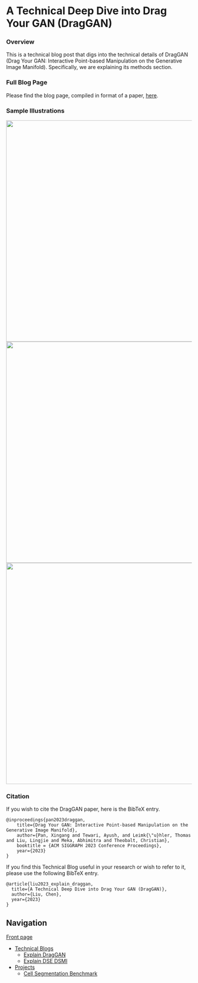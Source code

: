 # A Technical Deep Dive into Drag Your GAN (DragGAN)

### Overview
This is a technical blog post that digs into the technical details of DragGAN (Drag Your GAN: Interactive Point-based Manipulation on the Generative Image Manifold). Specifically, we are explaining its methods section.

### Full Blog Page
Please find the blog page, compiled in format of a paper, [here](https://www.chenliu1996.com/publication/2023_explain_draggan/main.pdf).

### Sample Illustrations
<img src="https://ChenLiu-1996.github.io/blogs/ExplainDragGAN/assets/fig1.png" width="600">

<img src="https://ChenLiu-1996.github.io/blogs/ExplainDragGAN/assets/fig3.png" width="600">

<img src="https://ChenLiu-1996.github.io/blogs/ExplainDragGAN/assets/fig5.png" width="600">


### Citation
If you wish to cite the DragGAN paper, here is the BibTeX entry.
```
@inproceedings{pan2023draggan,
    title={Drag Your GAN: Interactive Point-based Manipulation on the Generative Image Manifold},
    author={Pan, Xingang and Tewari, Ayush, and Leimk{\"u}hler, Thomas and Liu, Lingjie and Meka, Abhimitra and Theobalt, Christian},
    booktitle = {ACM SIGGRAPH 2023 Conference Proceedings},
    year={2023}
}
```
If you find this Technical Blog useful in your research or wish to refer to it, please use the following BibTeX entry.
```
@article{liu2023_explain_draggan,
  title={A Technical Deep Dive into Drag Your GAN (DragGAN)},
  author={Liu, Chen},
  year={2023}
}
```

## Navigation

[Front page](https://chenliu-1996.github.io/)
  - [Technical Blogs](https://chenliu-1996.github.io/blogs/)
    - [Explain DragGAN](https://chenliu-1996.github.io/blogs/ExplainDragGAN/)
    - [Explain DSE DSMI](https://chenliu-1996.github.io/blogs/Explain_DSE_DSMI/)
  - [Projects](https://chenliu-1996.github.io/projects/)
    - [Cell Segmentation Benchmark](https://chenliu-1996.github.io/projects/CellSegBenchmark/)
